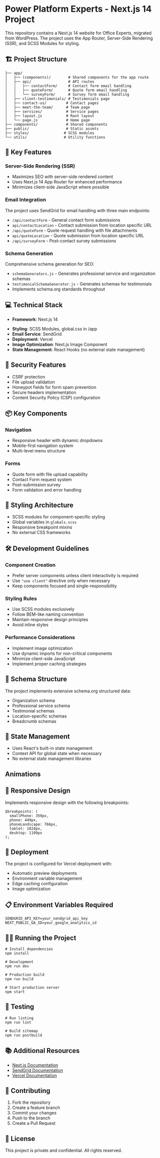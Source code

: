 # Power Platform Experts - Next.js 14 Project

This repository contains a Next.js 14 website for Office Experts, migrated from WordPress. The project uses the App Router, Server-Side Rendering (SSR), and SCSS Modules for styling.

## 🏗 Project Structure

    ├── app/
    │   ├── (components)/        # Shared components for the app route
    │   ├── api/                 # API routes
    │   │   ├── contactForm/     # Contact form email handling
    │   │   ├── quoteForm/       # Quote form email handling
    │   │   └── surveyForm/      # Survey form email handling
    │   ├── client-testimonials/ # Testimonials page
    │   ├── contact-us/         # Contact pages
    │   ├── meet-the-team/      # Team page
    │   ├── services/           # Service pages
    │   ├── layout.js           # Root layout
    │   └── page.js             # Home page
    ├── components/             # Shared components
    ├── public/                 # Static assets
    ├── styles/                # SCSS modules
    └── utils/                 # Utility functions

## 🚀 Key Features

### Server-Side Rendering (SSR)

- Maximizes SEO with server-side rendered content
- Uses Next.js 14 App Router for enhanced performance
- Minimizes client-side JavaScript where possible

### Email Integration

The project uses SendGrid for email handling with three main endpoints:

- `/api/contactForm` - General contact form submissions
- `api/contactLocation` - Contact submission from location specific URL
- `/api/quoteForm` - Quote request handling with file attachments
- `api/quoteLocation` - Quote submission from location specific URL
- `/api/surveyForm` - Post-contact survey submissions

### Schema Generation

Comprehensive schema generation for SEO:

- `schemaGenerators.js` - Generates professional service and organization schemas
- `testimonialSchemaGenerator.js` - Generates schemas for testimonials
- Implements schema.org standards throughout

## 💻 Technical Stack

- **Framework**: Next.js 14
<!-- note! If you upgrade to nextjs 15 caching strategy must be changed -->
- **Styling**: SCSS Modules, global.css in /app
- **Email Service**: SendGrid
- **Deployment**: Vercel
- **Image Optimization**: Next.js Image Component
- **State Management**: React Hooks (no external state management)

## 🔐 Security Features

- CSRF protection
- File upload validation
- Honeypot fields for form spam prevention
- Secure headers implementation
- Content Security Policy (CSP) configuration
<!-- Found in middleware.js and next.config.js -->

## 📦 Key Components

### Navigation

- Responsive header with dynamic dropdowns
- Mobile-first navigation system
- Multi-level menu structure

### Forms

- Quote form with file upload capability
- Contact Form request system
- Post-submission survey
- Form validation and error handling

## 🎨 Styling Architecture

- SCSS modules for component-specific styling
- Global variables in `globals.scss`
- Responsive breakpoint mixins
- No external CSS frameworks

## 🛠 Development Guidelines

### Component Creation

- Prefer server components unless client interactivity is required
- Use `"use client"` directive only when necessary
- Keep components focused and single-responsibility

### Styling Rules

- Use SCSS modules exclusively
- Follow BEM-like naming convention
- Maintain responsive design principles
- Avoid inline styles

### Performance Considerations

- Implement image optimization
- Use dynamic imports for non-critical components
- Minimize client-side JavaScript
- Implement proper caching strategies

## 📐 Schema Structure

The project implements extensive schema.org structured data:

- Organization schema
- Professional service schema
- Testimonial schemas
- Location-specific schemas
- Breadcrumb schemas

## 🔄 State Management

- Uses React's built-in state management
- Context API for global state when necessary
- No external state management libraries

## Animations

## 📱 Responsive Design

Implements responsive design with the following breakpoints:

    $breakpoints: (
      smallPhone: 359px,
      phone: 449px,
      phoneLandscape: 766px,
      tablet: 1024px,
      desktop: 1199px
    );

## 🚀 Deployment

The project is configured for Vercel deployment with:

- Automatic preview deployments
- Environment variable management
- Edge caching configuration
- Image optimization

## 📋 Environment Variables Required

    SENDGRID_API_KEY=your_sendgrid_api_key
    NEXT_PUBLIC_GA_ID=your_google_analytics_id

## 🏃‍♂️ Running the Project

    # Install dependencies
    npm install

    # Development
    npm run dev

    # Production build
    npm run build

    # Start production server
    npm start

## 🧪 Testing

    # Run linting
    npm run lint

    # Build sitemap
    npm run postbuild

## 📚 Additional Resources

- [Next.js Documentation](https://nextjs.org/docs)
- [SendGrid Documentation](https://docs.sendgrid.com)
- [Vercel Documentation](https://vercel.com/docs)

## 🤝 Contributing

1. Fork the repository
2. Create a feature branch
3. Commit your changes
4. Push to the branch
5. Create a Pull Request

## 📝 License

This project is private and confidential. All rights reserved.
